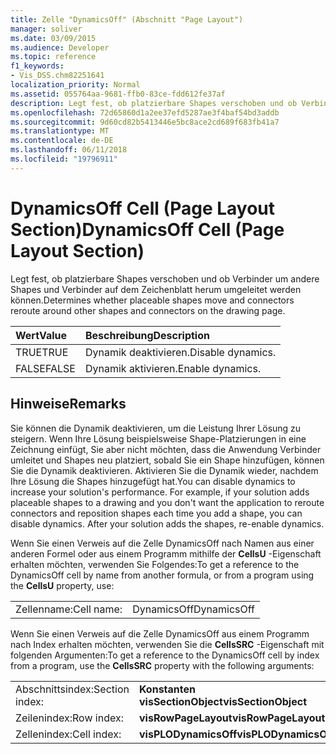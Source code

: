 ```yaml
---
title: Zelle "DynamicsOff" (Abschnitt "Page Layout")
manager: soliver
ms.date: 03/09/2015
ms.audience: Developer
ms.topic: reference
f1_keywords:
- Vis_DSS.chm82251641
localization_priority: Normal
ms.assetid: 055764aa-9681-ffb0-83ce-fdd612fe37af
description: Legt fest, ob platzierbare Shapes verschoben und ob Verbinder um andere Shapes und Verbinder auf dem Zeichenblatt herum umgeleitet werden können.
ms.openlocfilehash: 72d65860d1a2ee37efd5287ae3f4baf54bd3addb
ms.sourcegitcommit: 9d60cd82b5413446e5bc8ace2cd689f683fb41a7
ms.translationtype: MT
ms.contentlocale: de-DE
ms.lasthandoff: 06/11/2018
ms.locfileid: "19796911"
---
```

# <a name="dynamicsoff-cell-page-layout-section"></a><span data-ttu-id="b37d3-103">DynamicsOff Cell (Page Layout Section)</span><span class="sxs-lookup"><span data-stu-id="b37d3-103">DynamicsOff Cell (Page Layout Section)</span></span>

<span data-ttu-id="b37d3-104">Legt fest, ob platzierbare Shapes verschoben und ob Verbinder um andere Shapes und Verbinder auf dem Zeichenblatt herum umgeleitet werden können.</span><span class="sxs-lookup"><span data-stu-id="b37d3-104">Determines whether placeable shapes move and connectors reroute around other shapes and connectors on the drawing page.</span></span>
  
|<span data-ttu-id="b37d3-105">**Wert**</span><span class="sxs-lookup"><span data-stu-id="b37d3-105">**Value**</span></span>|<span data-ttu-id="b37d3-106">**Beschreibung**</span><span class="sxs-lookup"><span data-stu-id="b37d3-106">**Description**</span></span>|
|:-----|:-----|
| <span data-ttu-id="b37d3-107">TRUE</span><span class="sxs-lookup"><span data-stu-id="b37d3-107">TRUE</span></span>  <br/> | <span data-ttu-id="b37d3-108">Dynamik deaktivieren.</span><span class="sxs-lookup"><span data-stu-id="b37d3-108">Disable dynamics.</span></span>  <br/> |
| <span data-ttu-id="b37d3-109">FALSE</span><span class="sxs-lookup"><span data-stu-id="b37d3-109">FALSE</span></span>  <br/> | <span data-ttu-id="b37d3-110">Dynamik aktivieren.</span><span class="sxs-lookup"><span data-stu-id="b37d3-110">Enable dynamics.</span></span>  <br/> |
   
## <a name="remarks"></a><span data-ttu-id="b37d3-111">Hinweise</span><span class="sxs-lookup"><span data-stu-id="b37d3-111">Remarks</span></span>

<span data-ttu-id="b37d3-p101">Sie können die Dynamik deaktivieren, um die Leistung Ihrer Lösung zu steigern. Wenn Ihre Lösung beispielsweise Shape-Platzierungen in eine Zeichnung einfügt, Sie aber nicht möchten, dass die Anwendung Verbinder umleitet und Shapes neu platziert, sobald Sie ein Shape hinzufügen, können Sie die Dynamik deaktivieren. Aktivieren Sie die Dynamik wieder, nachdem Ihre Lösung die Shapes hinzugefügt hat.</span><span class="sxs-lookup"><span data-stu-id="b37d3-p101">You can disable dynamics to increase your solution's performance. For example, if your solution adds placeable shapes to a drawing and you don't want the application to reroute connectors and reposition shapes each time you add a shape, you can disable dynamics. After your solution adds the shapes, re-enable dynamics.</span></span>
  
<span data-ttu-id="b37d3-115">Wenn Sie einen Verweis auf die Zelle DynamicsOff nach Namen aus einer anderen Formel oder aus einem Programm mithilfe der **CellsU** -Eigenschaft erhalten möchten, verwenden Sie Folgendes:</span><span class="sxs-lookup"><span data-stu-id="b37d3-115">To get a reference to the DynamicsOff cell by name from another formula, or from a program using the **CellsU** property, use:</span></span> 
  
|||
|:-----|:-----|
| <span data-ttu-id="b37d3-116">Zellenname:</span><span class="sxs-lookup"><span data-stu-id="b37d3-116">Cell name:</span></span>  <br/> | <span data-ttu-id="b37d3-117">DynamicsOff</span><span class="sxs-lookup"><span data-stu-id="b37d3-117">DynamicsOff</span></span>  <br/> |
   
<span data-ttu-id="b37d3-118">Wenn Sie einen Verweis auf die Zelle DynamicsOff aus einem Programm nach Index erhalten möchten, verwenden Sie die **CellsSRC** -Eigenschaft mit folgenden Argumenten:</span><span class="sxs-lookup"><span data-stu-id="b37d3-118">To get a reference to the DynamicsOff cell by index from a program, use the **CellsSRC** property with the following arguments:</span></span> 
  
|||
|:-----|:-----|
| <span data-ttu-id="b37d3-119">Abschnittsindex:</span><span class="sxs-lookup"><span data-stu-id="b37d3-119">Section index:</span></span>  <br/> |<span data-ttu-id="b37d3-120">**Konstanten visSectionObject**</span><span class="sxs-lookup"><span data-stu-id="b37d3-120">**visSectionObject**</span></span> <br/> |
| <span data-ttu-id="b37d3-121">Zeilenindex:</span><span class="sxs-lookup"><span data-stu-id="b37d3-121">Row index:</span></span>  <br/> |<span data-ttu-id="b37d3-122">**visRowPageLayout**</span><span class="sxs-lookup"><span data-stu-id="b37d3-122">**visRowPageLayout**</span></span> <br/> |
| <span data-ttu-id="b37d3-123">Zellenindex:</span><span class="sxs-lookup"><span data-stu-id="b37d3-123">Cell index:</span></span>  <br/> |<span data-ttu-id="b37d3-124">**visPLODynamicsOff**</span><span class="sxs-lookup"><span data-stu-id="b37d3-124">**visPLODynamicsOff**</span></span> <br/> |
   

